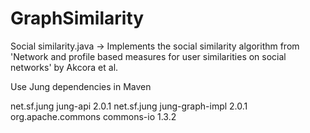 # GraphSimilarity

Social similarity.java 
 -> Implements the social similarity algorithm from 'Network and profile based measures for user similarities on social networks' by Akcora et al.
 
 Use Jung dependencies in Maven
 
   <dependency>
			<groupId>net.sf.jung</groupId>
			<artifactId>jung-api</artifactId>
			<version>2.0.1</version>
		</dependency>
		<dependency>
			<groupId>net.sf.jung</groupId>
			<artifactId>jung-graph-impl</artifactId>
			<version>2.0.1</version>
		</dependency>
		<dependency>
			<groupId>org.apache.commons</groupId>
			<artifactId>commons-io</artifactId>
			<version>1.3.2</version>
	 </dependency>
